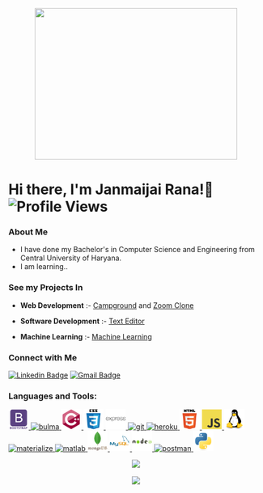 <p align="center">
<!--      <img src="https://media4.giphy.com/media/WtTnAfZn6aVJfBzlN3/giphy.gif?cid=ecf05e47el5o4nnh2ogpmzwwtfns9sluvsxt82gq09ammnhu&rid=giphy.gif&ct=g" width="400" height="300" />      -->
    <img src="https://cdn.dribbble.com/users/2344801/screenshots/4774578/alphatestersanimation2.gif" width="400" height="300">
</p>

# Hi there, I'm Janmaijai Rana!👋  ![Profile Views](https://hits.seeyoufarm.com/api/count/incr/badge.svg?url=https://github.com/Maverick-99/&title=Profile%20Views) 

<h3>About Me</h3>

- I have done my Bachelor's in Computer Science and Engineering from Central University of Haryana.
- I am learning..

<h3> See my Projects In </h3>

- <b>Web Development</b> :- [Campground](https://github.com/Maverick-99/Campground) and [Zoom Clone](https://github.com/Maverick-99/Zoom-Clone)

- <b>Software Development</b> :- [Text Editor](https://github.com/Maverick-99/Text-Editor)

- <b>Machine Learning</b> :- [Machine Learning](https://github.com/Maverick-99/Machine-Learning-Projects)

### Connect with Me
[![Linkedin Badge](https://img.shields.io/badge/-janmaijairana-blue?style=flat-square&logo=Linkedin&logoColor=white&link=https://www.linkedin.com/in/janmaijairana/)](https://www.linkedin.com/in/janmaijairana/)   [![Gmail Badge](https://img.shields.io/badge/-janmaijairana99@gmail.com-c14438?style=flat-square&logo=Gmail&logoColor=white&link=mailto:janmaijairana99@gmail.com)](mailto:janmaijairana99@gmail.com)


<h3 align="left">Languages and Tools:</h3>
<p align="left"> <a href="https://getbootstrap.com" target="_blank"> <img src="https://raw.githubusercontent.com/devicons/devicon/master/icons/bootstrap/bootstrap-plain-wordmark.svg" alt="bootstrap" width="40" height="40"/> </a> <a href="https://bulma.io/" target="_blank"> <img src="https://raw.githubusercontent.com/gilbarbara/logos/804dc257b59e144eaca5bc6ffd16949752c6f789/logos/bulma.svg" alt="bulma" width="40" height="40"/> </a> <a href="https://www.w3schools.com/cpp/" target="_blank"> <img src="https://raw.githubusercontent.com/devicons/devicon/master/icons/cplusplus/cplusplus-original.svg" alt="cplusplus" width="40" height="40"/> </a> <a href="https://www.w3schools.com/css/" target="_blank"> <img src="https://raw.githubusercontent.com/devicons/devicon/master/icons/css3/css3-original-wordmark.svg" alt="css3" width="40" height="40"/> </a> <a href="https://expressjs.com" target="_blank"> <img src="https://raw.githubusercontent.com/devicons/devicon/master/icons/express/express-original-wordmark.svg" alt="express" width="40" height="40"/> </a> <a href="https://git-scm.com/" target="_blank"> <img src="https://www.vectorlogo.zone/logos/git-scm/git-scm-icon.svg" alt="git" width="40" height="40"/> </a> <a href="https://heroku.com" target="_blank"> <img src="https://www.vectorlogo.zone/logos/heroku/heroku-icon.svg" alt="heroku" width="40" height="40"/> </a> <a href="https://www.w3.org/html/" target="_blank"> <img src="https://raw.githubusercontent.com/devicons/devicon/master/icons/html5/html5-original-wordmark.svg" alt="html5" width="40" height="40"/> </a> <a href="https://developer.mozilla.org/en-US/docs/Web/JavaScript" target="_blank"> <img src="https://raw.githubusercontent.com/devicons/devicon/master/icons/javascript/javascript-original.svg" alt="javascript" width="40" height="40"/> </a> <a href="https://www.linux.org/" target="_blank"> <img src="https://raw.githubusercontent.com/devicons/devicon/master/icons/linux/linux-original.svg" alt="linux" width="40" height="40"/> </a> <a href="https://materializecss.com/" target="_blank"> <img src="https://raw.githubusercontent.com/prplx/svg-logos/5585531d45d294869c4eaab4d7cf2e9c167710a9/svg/materialize.svg" alt="materialize" width="40" height="40"/> </a> <a href="https://www.mathworks.com/" target="_blank"> <img src="https://upload.wikimedia.org/wikipedia/commons/2/21/Matlab_Logo.png" alt="matlab" width="40" height="40"/> </a> <a href="https://www.mongodb.com/" target="_blank"> <img src="https://raw.githubusercontent.com/devicons/devicon/master/icons/mongodb/mongodb-original-wordmark.svg" alt="mongodb" width="40" height="40"/> </a> <a href="https://www.mysql.com/" target="_blank"> <img src="https://raw.githubusercontent.com/devicons/devicon/master/icons/mysql/mysql-original-wordmark.svg" alt="mysql" width="40" height="40"/> </a> <a href="https://nodejs.org" target="_blank"> <img src="https://raw.githubusercontent.com/devicons/devicon/master/icons/nodejs/nodejs-original-wordmark.svg" alt="nodejs" width="40" height="40"/> </a> <a href="https://postman.com" target="_blank"> <img src="https://www.vectorlogo.zone/logos/getpostman/getpostman-icon.svg" alt="postman" width="40" height="40"/> </a> <a href="https://www.python.org" target="_blank"> <img src="https://raw.githubusercontent.com/devicons/devicon/master/icons/python/python-original.svg" alt="python" width="40" height="40"/> </a> </p>



<p align="center"><img src="https://github-readme-stats.vercel.app/api?username=Maverick-99&count_private=true&show_icons=true&theme=radical"></p>
<p align="center"><img src="https://github-readme-streak-stats.herokuapp.com?user=Maverick-99&theme=radical"></p>








